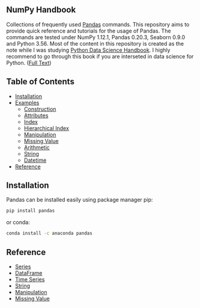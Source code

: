 ## NumPy Handbook
Collections of frequently used [Pandas](https://pandas.pydata.org/) commands. This repository aims to provide quick reference and tutorials for the usage of Pandas. The commands are tested under NumPy 1.12.1, Pandas 0.20.3, Seaborn 0.9.0 and Python 3.56. Most of the content in this repository is created as the note while I was studying [Python Data Science Handbook](http://shop.oreilly.com/product/0636920034919.do). I highly recommend to go through this book if you are interseted in data science for Python. ([Full Text](https://jakevdp.github.io/PythonDataScienceHandbook/))

## Table of Contents
* [Installation](#installation)
* [Examples](notebooks)
    * [Construction](notebooks/construction.ipynb)
    * [Attributes](notebooks/attributes.ipynb)
    * [Index](notebooks/index.ipynb)
    * [Hierarchical Index](notebooks/hierarchical_index.ipynb)
    * [Manipulation](notebooks/manipulation.ipynb)
    * [Missing Value](notebooks/missing_value.ipynb)
    * [Arithmetic](notebooks/arithmetic.ipynb)
    * [String](notebooks/string.ipynb)
    * [Datetime](notebooks/datetime.ipynb)
* [Reference](#reference)

## Installation
Pandas can be installed easily using package manager pip:
```bash
pip install pandas
```
or conda:
```bash
conda install -c anaconda pandas
```

## Reference
* [Series](https://pandas.pydata.org/pandas-docs/stable/reference/api/pandas.Series.html)
* [DataFrame](https://pandas.pydata.org/pandas-docs/stable/reference/api/pandas.DataFrame.html)
* [Time Series](https://pandas.pydata.org/pandas-docs/stable/user_guide/timeseries.html)
* [String](https://pandas.pydata.org/pandas-docs/stable/user_guide/text.html)
* [Manipulation](https://pandas.pydata.org/pandas-docs/stable/user_guide/merging.html)
* [Missing Value](https://pandas.pydata.org/pandas-docs/stable/user_guide/missing_data.html)
